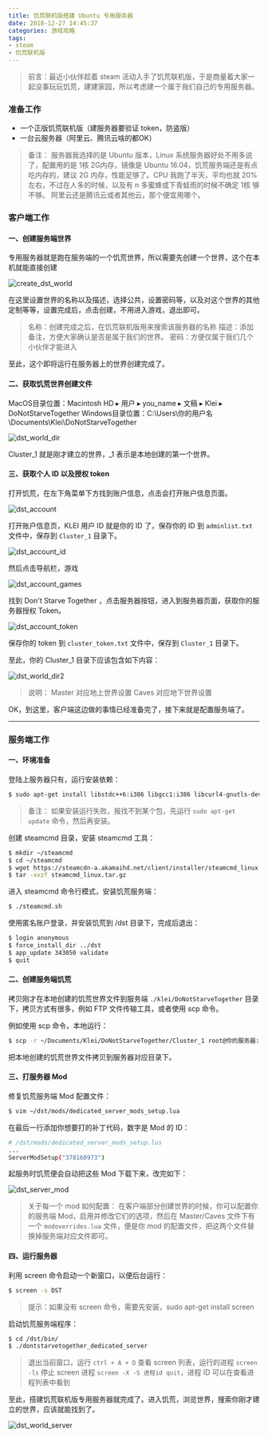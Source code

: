 ```yaml
---
title: 饥荒联机版搭建 Ubuntu 专用服务器
date: 2018-12-27 14:45:37
categories: 游戏攻略
tags:
- steam
- 饥荒联机版
---
```

> 前言：最近小伙伴趁着 steam 活动入手了饥荒联机版，于是商量着大家一起没事玩玩饥荒，建建家园，所以考虑建一个属于我们自己的专用服务器。

### 准备工作

- 一个正版饥荒联机版（建服务器要验证 token，防盗版）
- 一台云服务器（阿里云、腾讯云啥的都OK）

> 备注：
> 服务器我选择的是 Ubuntu 版本，Linux 系统服务器好处不用多说了，配置用的是 1核 2G内存，镜像是 Ubuntu 16.04，饥荒服务端还是有点吃内存的，建议 2G 内存，性能足够了。CPU 我跑了半天，平均也就 20% 左右，不过在人多的时候，以及有 n 多蜜蜂或下青蛙雨的时候不确定 1核 够不够。
> 阿里云还是腾讯云或者其他云，那个便宜用哪个。

### 客户端工作

#### 一、创建服务端世界

专用服务器就是跑在服务端的一个饥荒世界，所以需要先创建一个世界，这个在本机就能直接创建

![create_dst_world](/images/steam/create_dst_world.png)

在这里设置世界的名称以及描述，选择公共，设置密码等，以及对这个世界的其他定制等等，设置完成后，点击创建，不用进入游戏，退出即可。

> 名称：创建完成之后，在饥荒联机版用来搜索该服务器的名称
> 描述：添加备注，方便大家确认是否是属于我们的世界。
> 密码：方便仅属于我们几个小伙伴才能进入

至此，这个即将运行在服务器上的世界创建完成了。

#### 二、获取饥荒世界创建文件

MacOS目录位置：‎⁨Macintosh HD⁩ ▸ ⁨用户⁩ ▸ you_name ▸ ⁨文稿⁩ ▸ ⁨Klei⁩ ▸ DoNotStarveTogether
Windows目录位置：C:\Users\你的用户名\Documents\Klei\DoNotStarveTogether

![dst_world_dir](/images/steam/dst_world_dir.png)

Cluster_1 就是刚才建立的世界，_1 表示是本地创建的第一个世界。

#### 三、获取个人 ID 以及授权 token

打开饥荒，在左下角菜单下方找到账户信息，点击会打开账户信息页面。

![dst_account](/images/steam/dst_account.png)

打开账户信息页，KLEI 用户 ID 就是你的 ID 了，保存你的 ID 到 `adminlist.txt` 文件中，保存到 `Cluster_1` 目录下。

![dst_account_id](/images/steam/dst_account_id.png)

然后点击导航栏，游戏

![dst_account_games](/images/steam/dst_account_games.png)

找到 Don't Starve Together ，点击服务器按钮，进入到服务器页面，获取你的服务器授权 Token。

![dst_account_token](/images/steam/dst_account_token.png)

保存你的 token 到 `cluster_token.txt` 文件中，保存到 `Cluster_1` 目录下。

至此，你的 Cluster_1 目录下应该包含如下内容：

![dst_world_dir2](/images/steam/dst_world_dir2.png)

> 说明：
> Master 对应地上世界设置
> Caves 对应地下世界设置

OK，到这里，客户端这边做的事情已经准备完了，接下来就是配置服务端了。

- - -

### 服务端工作

#### 一、环境准备

登陆上服务器只有，运行安装依赖：

```bash
$ sudo apt-get install libstdc++6:i386 libgcc1:i386 libcurl4-gnutls-dev:i386 lib32gcc1
```

> 备注： 如果安装运行失败，报找不到某个包，先运行 `sudo apt-get update` 命令，然后再安装。

创建 steamcmd 目录，安装 steamcmd 工具：

```bash
$ mkdir ~/steamcmd
$ cd ~/steamcmd
$ wget https://steamcdn-a.akamaihd.net/client/installer/steamcmd_linux.tar.gz
$ tar -xvzf steamcmd_linux.tar.gz
```

进入 steamcmd 命令行模式，安装饥荒服务端：

```bash
$ ./steamcmd.sh
```

使用匿名账户登录，并安装饥荒到 /dst 目录下，完成后退出：

```bash
$ login anonymous
$ force_install_dir ../dst
$ app_update 343050 validate
$ quit
```

#### 二、创建服务端饥荒

拷贝刚才在本地创建的饥荒世界文件到服务端 `./klei/DoNotStarveTogether` 目录下，拷贝方式有很多，例如 FTP 文件传输工具，或者使用 scp 命令。

例如使用 scp 命令，本地运行：

```bash
$ scp -r ~/Documents/⁨Klei⁩/⁨DoNotStarveTogether⁩/Cluster_1 root@你的服务器:.⁨Klei⁩/⁨DoNotStarveTogether⁩/
```

把本地创建的饥荒世界文件拷贝到服务器对应目录下。

#### 三、打服务器 Mod

修复饥荒服务端 Mod 配置文件：

```bash
$ vim ~/dst/mods/dedicated_server_mods_setup.lua
```
在最后一行添加你想要打的补丁代码，数字是 Mod 的 ID：

```bash
# /dst/mods/dedicated_server_mods_setup.lus
...
ServerModSetup("378160973")

```

起服务时饥荒便会自动把这些 Mod 下载下来，改完如下：

![dst_server_mod](/images/steam/dst_server_mod.png)

> 关于每一个 mod 如何配置：
> 在客户端部分创建世界的时候，你可以配置你的服务端 Mod，启用并修改它们的选项，然后在 Master/Caves 文件下有一个 `modoverrides.lua` 文件，便是你 mod 的配置文件，把这两个文件替换掉服务端对应文件即可。

#### 四、运行服务器

利用 screen 命令启动一个新窗口，以便后台运行：

```bash
$ screen -s DST
```

> 提示：如果没有 screen 命令，需要先安装，sudo apt-get install screen

启动饥荒服务端程序：

```bash
$ cd /dst/bin/
$ ./dontstarvetogether_dedicated_server
```

> 退出当前窗口，运行 `ctrl + A + D`
> 查看 screen 列表，运行的进程 `screen -ls`
> 停止 screen 进程 `screen -X -S 进程id quit`，进程 ID 可以在查看进程列表中看到

至此，搭建饥荒联机版专用服务器就完成了。进入饥荒，浏览世界，搜索你刚才建立的世界，应该就能找到了。

![dst_world_server](/images/steam/dst_world_server.jpeg)
